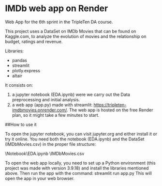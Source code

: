 # IMDb web app on Render
Web App for the 6th sprint in the TripleTen DA course.

This project uses a DataSet on IMDb Movies that can be found on Kaggle.com, to analyze the evolution of movies and the relationship on budget, ratings and revenue.

Libraries:
 - pandas
 - streamlit
 - plotly.express
 - altair

It consists on:
 1. a jupyter notebook (EDA.ipynb) were we carry out the Data preprocessing and initial analysis.
 2. a web app (app.py) made with streamlit: https://tripleten-imdbmovies.onrender.com/. The web app is hosted on the free Render plan, so it might take a few minutes to start.
 
##How to use it

To open the jupyter notebook, you can visit jupyter.org and either install it or try it online. You need both the notebook (EDA.ipynb) and the DataSet (IMDbMovies.csv) in the proper file structure:

\Notebook\EDA.ipynb
\IMDbMovies.csv

To open the web app locally, you need to set up a Python environment (this project was made with version 3.9.18) and install the libraries mentioned above. Then run the app with the command:
    streamlit run app.py
This will open the app in your web browser.

